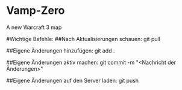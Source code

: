 # Vamp-Zero
A new Warcraft 3 map

#Wichtige Befehle:
##Nach Aktualisierungen schauen:
git pull

##Eigene Änderungen hinzufügen:
git add .

##Eigene Änderungen aktiv machen:
git commit -m "<Nachricht der Änderungen>"

##Eigene Änderungen auf den Server laden:
git push
